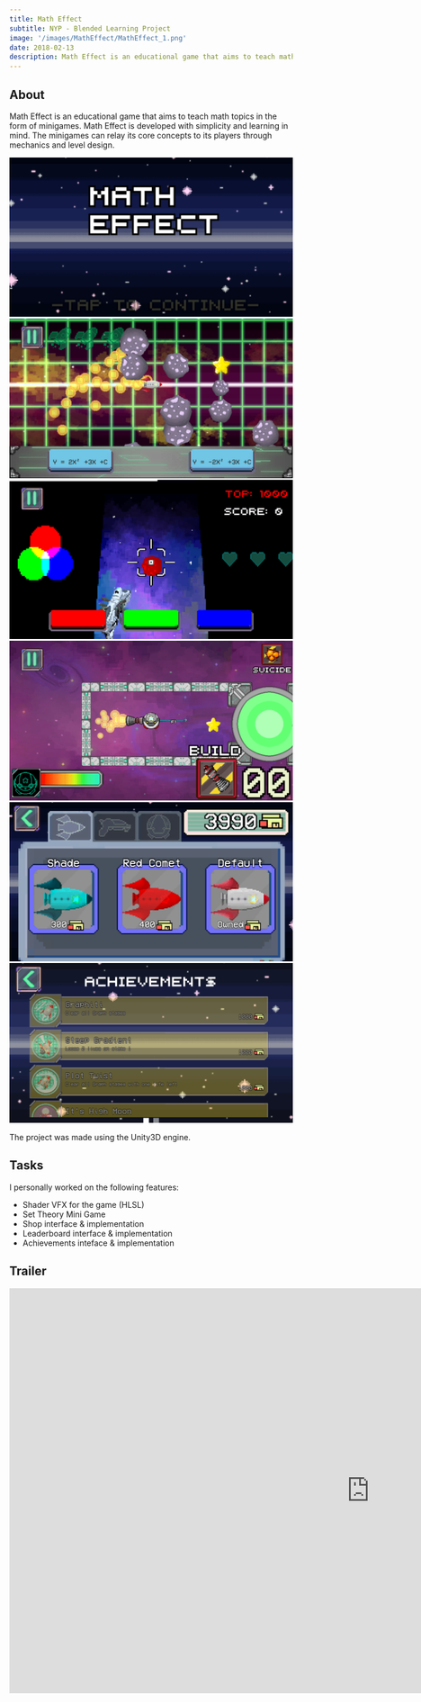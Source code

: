 ```yaml
---
title: Math Effect
subtitle: NYP - Blended Learning Project
image: '/images/MathEffect/MathEffect_1.png'
date: 2018-02-13
description: Math Effect is an educational game that aims to teach math topics in the form of minigames.
---
```


## About
Math Effect is an educational game that aims to teach math topics in the form of minigames. Math Effect is developed with simplicity and learning in mind. The
minigames can relay its core concepts to its players through mechanics and level design.

<div class="gallery-box">
  <div class="gallery">
    <img src="/images/MathEffect/MathEffect_1.png" loading="lazy">
    <img src="/images/MathEffect/MathEffect_2.png" loading="lazy">
    <img src="/images/MathEffect/MathEffect_3.png" loading="lazy">
    <img src="/images/MathEffect/MathEffect_4.png" loading="lazy">
    <img src="/images/MathEffect/MathEffect_5.png" loading="lazy">
    <img src="/images/MathEffect/MathEffect_6.png" loading="lazy">
  </div>
</div>

The project was made using the Unity3D engine.

## Tasks
I personally worked on the following features: 
* Shader VFX for the game (HLSL)
* Set Theory Mini Game
* Shop interface & implementation
* Leaderboard interface & implementation
* Achievements inteface & implementation

## Trailer
<p><iframe width="1280" height="720" src="https://www.youtube.com/embed/vOFecxMGlII" title="YouTube video player" loading="lazy" frameborder="0" allow="accelerometer; autoplay; clipboard-write; encrypted-media; gyroscope; picture-in-picture" allowfullscreen></iframe></p>